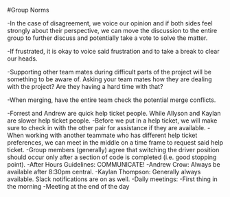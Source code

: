 #Group Norms

-In the case of disagreement, we voice our opinion and if both sides feel strongly about their perspective, we can move the discussion to the entire group to further discuss and potentially take a vote to solve the matter.

-If frustrated, it is okay to voice said frustration and to take a break to clear our heads.

-Supporting other team mates during difficult parts of the project will be something to be aware of. Asking your team mates how they are dealing with the project? Are they having a hard time with that?

-When merging, have the entire team check the potential merge conflicts.

-Forrest and Andrew are quick help ticket people. While Allyson and Kaylan are slower help ticket people. 
-Before we put in a help ticket, we will make sure to check in with the other pair for assistance if they are available.
-When working with another teammate who has different help ticket preferences, we can meet in the middle on a time frame to request said help ticket.
-Group members (generally) agree that switching the driver position should occur only after a section of code is completed (i.e. good stopping point).
-After Hours Guidelines: COMMUNICATE!
  -Andrew Crow: Always be available after 8:30pm central.
  -Kaylan Thompson: Generally always available.  Slack notifications are on as well.
-Daily meetings:
  -First thing in the morning
  -Meeting at the end of the day

